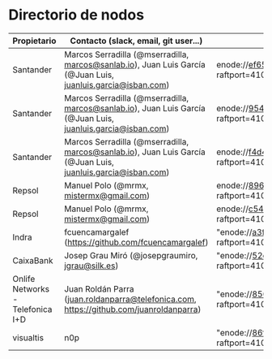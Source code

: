 # Directorio de nodos

| Propietario | Contacto (slack, email, git user...) | enode |
| ----------- | ------------------------------------ | ----- |
| Santander | Marcos Serradilla (@mserradilla, marcos@sanlab.io), Juan Luis García (@Juan Luis, juanluis.garcia@isban.com) | enode://ef65a78e2c785f64561449ff6d7954a31d771a7bbf3ef36119f13f91b1bb9c2e0100e3cb5e8298e6bbce643142d2ba530396c7b5a2f9e2d5662dc33ec7598812@52.56.69.220:21000?raftport=41000 |
| Santander | Marcos Serradilla (@mserradilla, marcos@sanlab.io), Juan Luis García (@Juan Luis, juanluis.garcia@isban.com) | enode://95444283ac4585db5e8118a9b0d949fd0bc0bcfb24c8a0994bb7764e9acb19b55c6fda9c45eafb8c21220cfb312a5f290cb376e7f9205553a6df7cda18367fed@35.176.197.87:21000?raftport=41000 |
| Santander | Marcos Serradilla (@mserradilla, marcos@sanlab.io), Juan Luis García (@Juan Luis, juanluis.garcia@isban.com) | enode://f4d45250117bfc9414e6af97fbc7f61371575c2dcebb68b32e125128a57ff50b1ed97618b03a96a85f222085eef4fd2a2462ecbce04788c5997ec2bd0c192307@52.56.69.220:23000?raftport=41000 |
| Repsol | Manuel Polo (@mrmx, mistermx@gmail.com) | enode://8968447208d65c25044a4d93a9449a0ed003b72405e9b37d896eb2483d05921b2188fba6fd377a3d70bea6a2eee641c0f2e0fbbd32adcf29bdcd7196a30ce296@52.169.13.168:21000?raftport=41000 |
| Repsol |  Manuel Polo (@mrmx, mistermx@gmail.com) | enode://c54bd82e7954887795334037a90e3f33845bd7a1a1f8a878cd65d28a385c9468047ad570c5094dca4dd6cf9b164f42aae2bf0ce25cc7ef0121865062444415cb@52.164.228.204:21000?raftport=41000 |
| Indra | fcuencamargalef (https://github.com/fcuencamargalef) | "enode://a3f89bfce9ca72d39182bdb4f3d973c56e31172658c49fdb023819303b67229b36182470e3a43d99791174b710536a15b923a1968810bdd9fa44db31b00e8aa3@40.118.64.233:21000?raftport=41000 |
| CaixaBank | Josep Grau Miró (@josepgraumiro, jgrau@silk.es) | "enode://52d8430ac1386e2237ac8eebd77976a1348f074b5d5a09b49d4da3ec6c659dd07b822579ea97142dfb0beeae589cae82a041842b90ea87979d93cbc35b58143f@158.177.89.28:21000?raftport=41000 |
| Onlife Networks -Telefonica I+D | Juan Roldán Parra (juan.roldanparra@telefonica.com, https://github.com/juanroldanparra) | "enode://8502d3bd696fdb5c16e53752aea2d0d7bb6248ec4cb86806f17fa631ef116dba4b953b86b633c532bdcaf4dd32f897efb58dac75e907099ea47448b5a8606569@195.235.92.34:21000?raftport=41000 |
| visualtis | n0p | "enode://86fb0944620bf8a91badcf02707aa438289a89b0fc4b1edd4aabcb40c5b23fc253b838148572e3d8a15127fa31a46b59903f6bf24a9c6d1466b14a870f8d2145@178.33.116.55:21000?raftport=41000  |